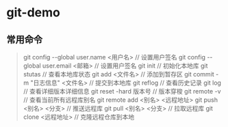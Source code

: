# git-demo

## 常用命令
> git config --global user.name  <用户名> 	        // 设置用户签名
> git config --global user.email  <邮箱>		 		// 设置用户签名
> git init 																	 // 初始化本地库
> git stutas						   	  								// 查看本地库状态
> git add <文件名>						 						   // 添加到暂存区
> git commit -m "日志信息" <文件名>	       		 // 提交到本地库
> git reflog						       								  // 查看历史记录
> git log																	  // 查看详细版本详细信息
> git reset -hard 版本号				      					 // 版本穿梭
> git remote -v 														 // 查看当前所有远程库别名
> git remote add <别名> <远程地址>
> git push <别名> <分支>										// 推送远程库
> git pull <别名> <分支>										  // 拉取远程库
> git clone <远程地址>											// 克隆远程仓库到本地
> 
